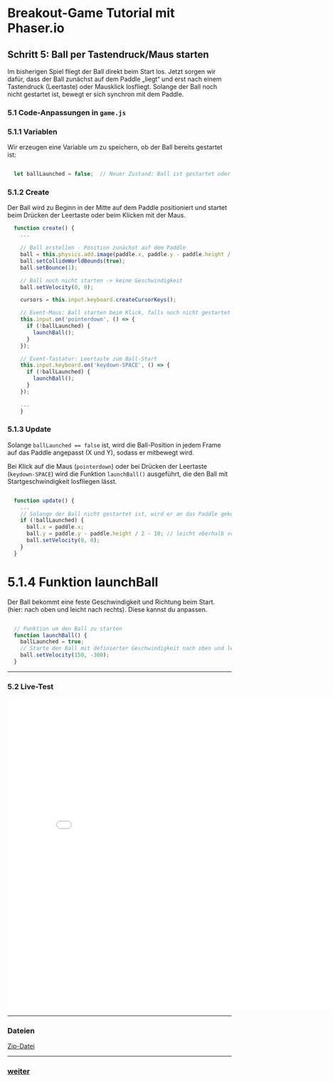 # Breakout-Game Tutorial mit Phaser.io

## Schritt 5: Ball per Tastendruck/Maus starten

Im bisherigen Spiel fliegt der Ball direkt beim Start los. Jetzt sorgen wir dafür, dass der Ball zunächst auf dem Paddle „liegt“ und erst nach einem Tastendruck (Leertaste) oder Mausklick losfliegt. Solange der Ball noch nicht gestartet ist, bewegt er sich synchron mit dem Paddle.   


### 5.1 Code-Anpassungen in `game.js`


### 5.1.1 Variablen

Wir erzeugen eine Variable um zu speichern, ob der Ball bereits gestartet ist:  

```js

  let ballLaunched = false;  // Neuer Zustand: Ball ist gestartet oder nicht
```


### 5.1.2 Create
  Der Ball wird zu Beginn in der Mitte auf dem Paddle positioniert und startet beim Drücken der Leertaste oder beim Klicken mit der Maus.

```js
  function create() {
    ...

    // Ball erstellen - Position zunächst auf dem Paddle
    ball = this.physics.add.image(paddle.x, paddle.y - paddle.height / 2 - 10, 'ball');
    ball.setCollideWorldBounds(true);
    ball.setBounce(1);

    // Ball noch nicht starten -> keine Geschwindigkeit
    ball.setVelocity(0, 0);

    cursors = this.input.keyboard.createCursorKeys();

    // Event-Maus: Ball starten beim Klick, falls noch nicht gestartet
    this.input.on('pointerdown', () => {
      if (!ballLaunched) {
        launchBall();
      }
    });

    // Event-Tastatur: Leertaste zum Ball-Start
    this.input.keyboard.on('keydown-SPACE', () => {
      if (!ballLaunched) {
        launchBall();
      }
    });

    ...
    }
```
### 5.1.3 Update
   
  Solange `ballLaunched == false` ist, wird die Ball-Position in jedem Frame auf das Paddle angepasst (X und Y), sodass er mitbewegt wird. 

  Bei Klick auf die Maus (`pointerdown`) oder bei Drücken der Leertaste (`keydown-SPACE`) wird die Funktion `launchBall()` ausgeführt, die den Ball mit Startgeschwindigkeit losfliegen lässt.

```js

  function update() {
    ...
    // Solange der Ball nicht gestartet ist, wird er an das Paddle gekoppelt
    if (!ballLaunched) {
      ball.x = paddle.x;
      ball.y = paddle.y - paddle.height / 2 - 10; // leicht oberhalb vom Paddle positionieren
      ball.setVelocity(0, 0);
    }
  }
```
# 5.1.4 Funktion launchBall
  Der Ball bekommt eine feste Geschwindigkeit und Richtung beim Start. (hier: nach oben und leicht nach rechts). Diese kannst du anpassen.

```js

  // Funktion um den Ball zu starten
  function launchBall() {
    ballLaunched = true;    
    // Starte den Ball mit definierter Geschwindigkeit nach oben und leicht seitlich
    ball.setVelocity(150, -300);
  }

```

---

### 5.2 Live-Test

<iframe 
  src="04ClicktoStart/index.html" 
  width="820" 
  height="700" 
  frameborder="0" 
  sandbox="allow-scripts allow-same-origin">
</iframe>

---
### Dateien
[Zip-Datei](04ClicktoStart.zip)

---

### [weiter](05Leben.html)  
